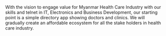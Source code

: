 With the vision to engage value for Myanmar Health Care Industry with our  skills and telnet in IT, Electronics and Business Development, our starting point is a simple directory app showing doctors and clinics. We will  gradually create an affordable ecosystem  for all the stake holders in health care industry.